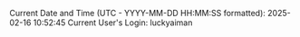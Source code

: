 Current Date and Time (UTC - YYYY-MM-DD HH:MM:SS formatted): 2025-02-16 10:52:45
Current User's Login: luckyaiman
